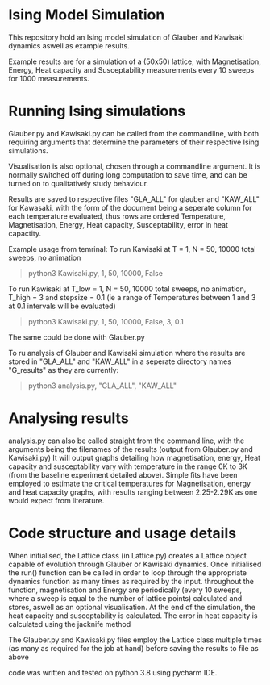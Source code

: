 # Ising Model Simulation

This repository hold an Ising model simulation of Glauber and Kawisaki dynamics aswell as example results.

Example results are for a simulation of a (50x50) lattice, with Magnetisation, Energy, Heat capacity and Susceptability measurements every 10 sweeps for 1000 measurements.

# Running Ising simulations

Glauber.py and Kawisaki.py can be called from the commandline, with both requiring arguments that determine the parameters of their respective Ising simulations.

Visualisation is also optional, chosen through a commandline argument. It is normally switched off during long computation to save time, and can be turned on to qualitatively study behaviour.

Results are saved to respective files "GLA_ALL" for glauber and "KAW_ALL" for Kawasaki, with the form of the document being a seperate column for each temperature evaluated, thus rows are ordered Temperature, Magnetisation, Energy, Heat capacity, Susceptability, error in heat capactity.

Example usage from temrinal:
To run Kawisaki at T = 1, N = 50, 10000 total sweeps, no animation

>python3 Kawisaki.py, 1, 50, 10000, False


To run Kawisaki at T_low = 1, N = 50, 10000 total sweeps, no animation, T_high = 3 and stepsize = 0.1 (ie a range of Temperatures between 1 and 3 at 0.1 intervals will be evaluated)

> python3 Kawisaki.py, 1, 50, 10000, False, 3, 0.1


The same could be done with Glauber.py


To ru  analysis of Glauber and Kawisaki simulation where the results are stored in "GLA_ALL" and "KAW_ALL" in a seperate directory names "G_results" as they are currently:
> python3 analysis.py, "GLA_ALL", "KAW_ALL"    


# Analysing results

analysis.py can also be called straight from the command line, with the arguments being the filenames of the results (output from Glauber.py and Kawisaki.py)
It will output graphs detailing how magnetisation, energy, Heat capacity and susceptability vary with temperature in the range 0K to 3K (from the baseline experiment detailed above).
Simple fits have been employed to estimate the critical temperatures for Magnetisation, energy and heat capacity graphs, with results ranging between 2.25-2.29K as one would expect from literature.



# Code structure and usage details

When initialised, the Lattice class (in Lattice.py) creates a Lattice object capable of evolution through Glauber or Kawisaki dynamics. Once initialised the run() function can be called in order to loop through the appropriate dynamics function as many times as required by the input. throughout the function, magnetisation and Energy are periodically (every 10 sweeps, where a sweep is equal to the number of lattice points) calculated and stores, aswell as an optional visualisation. At the end of the simulation, the heat capacity and susceptability is calculated. The error in heat capacity is calculated using the jacknife method

The Glauber.py and Kawisaki.py files employ the Lattice class multiple times (as many as required for the job at hand) before saving the results to file as above

code was written and tested on python 3.8 using pycharm IDE. 
